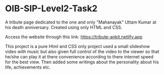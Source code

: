 # OIB-SIP-Level2-Task2
A tribute page dedicated to the one and only "Mahanayak" Uttam Kumar at his death anniversary. Created using only HTML and CSS.

Access the website through this link: https://tribute-ankit.netlify.app

This project is a pure Html and CSS only project used a small slideshow video with music but also given full control of the video to the viewer so that he/she can play it at there convenience according to there internet speed for the best view. Then added some writings about the personality about his life, achievements etc.
